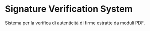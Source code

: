 # Signature Verification System

Sistema per la verifica di autenticità di firme estratte da moduli PDF.
